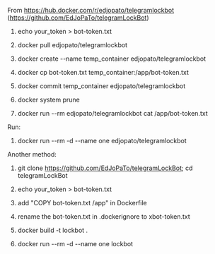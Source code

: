 From https://hub.docker.com/r/edjopato/telegramlockbot (https://github.com/EdJoPaTo/telegramLockBot)

1. echo your_token > bot-token.txt

2. docker pull edjopato/telegramlockbot

3. docker create --name temp_container edjopato/telegramlockbot

4. docker cp bot-token.txt temp_container:/app/bot-token.txt

5. docker commit temp_container edjopato/telegramlockbot

6. docker system prune

7. docker run --rm edjopato/telegramlockbot cat /app/bot-token.txt

Run:

1. docker run --rm -d --name one edjopato/telegramlockbot

Another method:

1. git clone https://github.com/EdJoPaTo/telegramLockBot; cd telegramLockBot

2. echo your_token > bot-token.txt

3. add "COPY bot-token.txt /app" in Dockerfile

4. rename the bot-token.txt in .dockerignore to xbot-token.txt

5. docker build -t lockbot .

6. docker run --rm -d --name one lockbot
